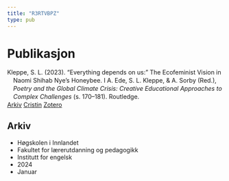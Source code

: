 ```yaml
---
title: "R3RTVBPZ"
type: pub
---
```

<h1>Publikasjon</h1>
<article id="csl-bib-container-R3RTVBPZ" class="csl-bib-container">
  <div class="csl-bib-body" style="line-height: 1.35; padding-left: 1em; text-indent:-1em;">
  <div class="csl-entry">Kleppe, S. L. (2023). &#x201C;Everything depends on us:&#x201D; The Ecofeminist Vision in Naomi Shihab Nye&#x2019;s Honeybee. I A. Ede, S. L. Kleppe, &amp; A. Sorby (Red.), <i>Poetry and the Global Climate Crisis: Creative Educational Approaches to Complex Challenges</i> (s. 170&#x2013;181). Routledge.</div>
</div>
  <div class="csl-bib-buttons">
    <a href="#taxonomy-article-R3RTVBPZ" class="csl-bib-button">Arkiv</a>
    <a href="https://app.cristin.no/results/show.jsf?id=2219786" alt="Cristin URL" class="csl-bib-button">Cristin</a>
    <a href="http://zotero.org/groups/5402882/items/R3RTVBPZ" alt="Zotero URL" class="csl-bib-button">Zotero</a>
  </div>
  <div id="csl-bib-meta-container-R3RTVBPZ"></div>
</article>
<div id="csl-bib-meta-R3RTVBPZ" class="csl-bib-meta">
  <article id="taxonomy-article-R3RTVBPZ" class="taxonomy-article">
    <h1>Arkiv</h1>
    <ul>
      <li>Høgskolen i Innlandet</li>
      <li>Fakultet for lærerutdanning og pedagogikk</li>
      <li>Institutt for engelsk</li>
      <li>2024</li>
      <li>Januar</li>
    </ul>
  </article>
</div>

